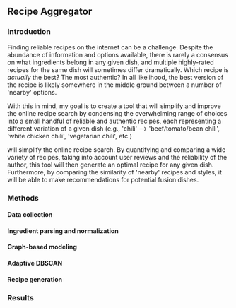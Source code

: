## Recipe Aggregator

### Introduction
Finding reliable recipes on the internet can be a challenge. Despite the abundance of information and options available, there is rarely a consensus on what ingredients belong in any given dish, and multiple highly-rated recipes for the same dish will sometimes differ dramatically. Which recipe is _actually_ the best? The most authentic? In all likelihood, the best version of the recipe is likely somewhere in the middle ground between a number of 'nearby' options.

With this in mind, my goal is to create a tool that will simplify and improve the online recipe search by condensing the overwhelming range of choices into a small handful of reliable and authentic recipes, each representing a different variation of a given dish (e.g., 'chili' --> 'beef/tomato/bean chili', 'white chicken chili', 'vegetarian chili', etc.)


will simplify the online recipe search. By quantifying and comparing a wide variety of recipes, taking into account user reviews and the reliability of the author, this tool will then generate an optimal recipe for any given dish. Furthermore, by comparing the similarity of 'nearby' recipes and styles, it will be able to make recommendations for potential fusion dishes.

### Methods

#### Data collection


#### Ingredient parsing and normalization


#### Graph-based modeling


#### Adaptive DBSCAN


#### Recipe generation


### Results